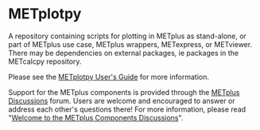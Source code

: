 # METplotpy

A repository containing scripts for plotting in METplus as stand-alone, or part of METplus use case,
METplus wrappers, METexpress, or METviewer.  There may be dependencies on external packages, ie packages in the METcalcpy
repository.

Please see the [METplotpy User's Guide](https://metplotpy.readthedocs.io/en/latest) for more information.

Support for the METplus components is provided through the
[METplus Discussions](https://github.com/dtcenter/METplus/discussions) forum.
Users are welcome and encouraged to answer or address each other's questions there!  For more
information, please read
"[Welcome to the METplus Components Discussions](https://github.com/dtcenter/METplus/discussions/939)".
